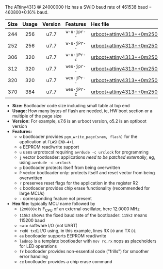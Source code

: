 The ATtiny4313 @ 24000000 Hz has a SWIO baud rate of 461538 baud = 460800+0.16% baud.

|Size|Usage|Version|Features|Hex file|
|:-:|:-:|:-:|:-:|:--|
|244|256|u7.7|`w-u-jpr--`|[urboot+attiny4313++0m2500x++++4k8_swio_rxd0_txd1_lednop.hex](https://raw.githubusercontent.com/stefanrueger/urboot.hex/main/mcus/attiny4313/external_oscillator/fcpu++0m2500_Hz/br++++4k8_bps/urboot+attiny4313++0m2500x++++4k8_swio_rxd0_txd1_lednop.hex)|
|252|256|u7.7|`w-u-jPr--`|[urboot+attiny4313++0m2500x++++4k8_swio_rxd0_txd1.hex](https://raw.githubusercontent.com/stefanrueger/urboot.hex/main/mcus/attiny4313/external_oscillator/fcpu++0m2500_Hz/br++++4k8_bps/urboot+attiny4313++0m2500x++++4k8_swio_rxd0_txd1.hex)|
|306|320|u7.7|`w-u-jPr-c`|[urboot+attiny4313++0m2500x++++4k8_swio_rxd0_txd1_lednop_fr_ce.hex](https://raw.githubusercontent.com/stefanrueger/urboot.hex/main/mcus/attiny4313/external_oscillator/fcpu++0m2500_Hz/br++++4k8_bps/urboot+attiny4313++0m2500x++++4k8_swio_rxd0_txd1_lednop_fr_ce.hex)|
|312|320|u7.7|`weu-jpr--`|[urboot+attiny4313++0m2500x++++4k8_swio_rxd0_txd1_ee_lednop.hex](https://raw.githubusercontent.com/stefanrueger/urboot.hex/main/mcus/attiny4313/external_oscillator/fcpu++0m2500_Hz/br++++4k8_bps/urboot+attiny4313++0m2500x++++4k8_swio_rxd0_txd1_ee_lednop.hex)|
|320|320|u7.7|`weu-jPr--`|[urboot+attiny4313++0m2500x++++4k8_swio_rxd0_txd1_ee.hex](https://raw.githubusercontent.com/stefanrueger/urboot.hex/main/mcus/attiny4313/external_oscillator/fcpu++0m2500_Hz/br++++4k8_bps/urboot+attiny4313++0m2500x++++4k8_swio_rxd0_txd1_ee.hex)|
|370|384|u7.7|`weu-jPr-c`|[urboot+attiny4313++0m2500x++++4k8_swio_rxd0_txd1_ee_lednop_fr_ce.hex](https://raw.githubusercontent.com/stefanrueger/urboot.hex/main/mcus/attiny4313/external_oscillator/fcpu++0m2500_Hz/br++++4k8_bps/urboot+attiny4313++0m2500x++++4k8_swio_rxd0_txd1_ee_lednop_fr_ce.hex)|

- **Size:** Bootloader code size including small table at top end
- **Usage:** How many bytes of flash are needed, ie, HW boot section or a multiple of the page size
- **Version:** For example, u7.6 is an urboot version, o5.2 is an optiboot version
- **Features:**
  + `w` bootloader provides `pgm_write_page(sram, flash)` for the application at `FLASHEND-4+1`
  + `e` EEPROM read/write support
  + `u` uses urprotocol requiring `avrdude -c urclock` for programming
  + `j` vector bootloader: applications *need to be patched externally*, eg, using `avrdude -c urclock`
  + `p` bootloader protects itself from being overwritten
  + `P` vector bootloader only: protects itself and reset vector from being overwritten
  + `r` preserves reset flags for the application in the register R2
  + `c` bootloader provides chip erase functionality (recommended for large MCUs)
  + `-` corresponding feature not present
- **Hex file:** typically MCU name followed by
  + `12m0000x` is F<sub>CPU</sub> of an external oscillator, here 12.0000 MHz
  + `115k2` shows the fixed baud rate of the bootloader: `115k2` means 115200 baud
  + `swio` software I/O (not UART)
  + `rxd0 txd1` I/O using, in this example, lines RX `D0` and TX `D1`
  + `ee` bootloader supports EEPROM read/write
  + `lednop` is a template bootloader with `mov rx,rx` nops as placeholders for LED operations
  + `fr` bootloader provides non-essential code ("frills") for smoother error handling
  + `ce` bootloader provides a chip erase command

